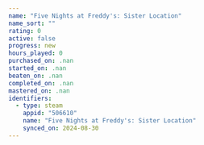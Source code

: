 ```yaml
---
name: "Five Nights at Freddy's: Sister Location"
name_sort: ""
rating: 0
active: false
progress: new
hours_played: 0
purchased_on: .nan
started_on: .nan
beaten_on: .nan
completed_on: .nan
mastered_on: .nan
identifiers:
  - type: steam
    appid: "506610"
    name: "Five Nights at Freddy's: Sister Location"
    synced_on: 2024-08-30
---
```

